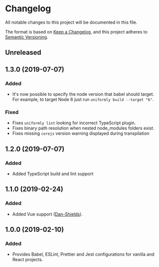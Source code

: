 # Changelog
All notable changes to this project will be documented in this file.

The format is based on [Keep a Changelog](https://keepachangelog.com/en/1.0.0/),
and this project adheres to [Semantic Versioning](https://semver.org/spec/v2.0.0.html).

## Unreleased
## 1.3.0 (2019-07-07)
### Added
 - It's now possible to specify the node version that babel should target. For example, to target Node 6 just run `uniformly build --target "6"`.

### Fixed
 - Fixes `uniformly lint` looking for incorrect TypeScript plugin.
 - Fixes binary path resolution when nested node_modules folders exist.
 - Fixes missing `corejs` version warning displayed during transpilation

## 1.2.0 (2019-07-07)
### Added
 - Added TypeScript build and lint support

## 1.1.0 (2019-02-24)
### Added
 - Added Vue support ([Dan-Shields](https://github.com/Dan-Shields)).

## 1.0.0 (2019-02-10)
### Added
 - Provides Babel, ESLint, Prettier and Jest configurations for vanilla and React projects.
